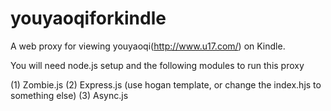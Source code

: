 # youyaoqiforkindle
A web proxy for viewing youyaoqi(http://www.u17.com/) on Kindle.

You will need node.js setup and the following modules to run this proxy

(1) Zombie.js
(2) Express.js (use hogan template, or change the index.hjs to something else)
(3) Async.js
